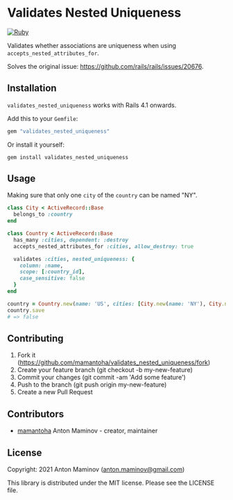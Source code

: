 # Validates Nested Uniqueness

[![Ruby](https://github.com/mamantoha/validates_nested_uniqueness/actions/workflows/ruby.yml/badge.svg)](https://github.com/mamantoha/validates_nested_uniqueness/actions/workflows/ruby.yml)

Validates whether associations are uniqueness when using `accepts_nested_attributes_for`.

Solves the original issue: <https://github.com/rails/rails/issues/20676>.

## Installation

`validates_nested_uniqueness` works with Rails 4.1 onwards.

Add this to your `Gemfile`:

```ruby
gem "validates_nested_uniqueness"
```

Or install it yourself:

```console
gem install validates_nested_uniqueness
```

## Usage

Making sure that only one `city` of the `country` can be named "NY".

```ruby
class City < ActiveRecord::Base
  belongs_to :country
end

class Country < ActiveRecord::Base
  has_many :cities, dependent: :destroy
  accepts_nested_attributes_for :cities, allow_destroy: true

  validates :cities, nested_uniqueness: {
    column: :name,
    scope: [:country_id],
    case_sensitive: false
  }
end

country = Country.new(name: 'US', cities: [City.new(name: 'NY'), City.new(name: 'NY')])
country.save
# => false
```

## Contributing

1. Fork it (<https://github.com/mamantoha/validates_nested_uniqueness/fork>)
2. Create your feature branch (git checkout -b my-new-feature)
3. Commit your changes (git commit -am 'Add some feature')
4. Push to the branch (git push origin my-new-feature)
5. Create a new Pull Request

## Contributors

- [mamantoha](https://github.com/mamantoha) Anton Maminov - creator, maintainer

## License

Copyright: 2021 Anton Maminov (anton.maminov@gmail.com)

This library is distributed under the MIT license. Please see the LICENSE file.
